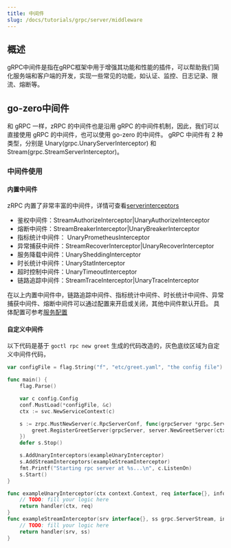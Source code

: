 ```yaml
---
title: 中间件
slug: /docs/tutorials/grpc/server/middleware
---
```


## 概述

gRPC中间件是指在gRPC框架中用于增强其功能和性能的插件，可以帮助我们简化服务端和客户端的开发，实现一些常见的功能，如认证、监控、日志记录、限流、熔断等。

## go-zero中间件

和 gRPC 一样，zRPC 的中间件也是沿用 gRPC 的中间件机制，因此，我们可以直接使用 gRPC 的中间件，也可以使用 go-zero 的中间件。
gRPC 中间件有 2 种类型，分别是 Unary(grpc.UnaryServerInterceptor) 和 Stream(grpc.StreamServerInterceptor)。

### 中间件使用

#### 内置中间件

zRPC 内置了非常丰富的中间件，详情可查看<a href="https://github.com/zeromicro/go-zero/tree/master/zrpc/internal/serverinterceptors" target="_blank">serverinterceptors</a>

- 鉴权中间件：StreamAuthorizeInterceptor|UnaryAuthorizeInterceptor
- 熔断中间件：StreamBreakerInterceptor|UnaryBreakerInterceptor
- 指标统计中间件： UnaryPrometheusInterceptor
- 异常捕获中间件：StreamRecoverInterceptor|UnaryRecoverInterceptor
- 服务降载中间件：UnarySheddingInterceptor
- 时长统计中间件：UnaryStatInterceptor
- 超时控制中间件：UnaryTimeoutInterceptor
- 链路追踪中间件：StreamTraceInterceptor|UnaryTraceInterceptor

在以上内置中间件中，链路追踪中间件、指标统计中间件、时长统计中间件、异常捕获中间件、熔断中间件可以通过配置来开启或关闭，其他中间件默认开启。
具体配置可参考<a href="/docs/tutorials/grpc/server/configuration" target="_blank">服务配置</a>

#### 自定义中间件

以下代码是基于 `goctl rpc new greet` 生成的代码改造的，灰色底纹区域为自定义中间件代码，

```go {15,16,21-28}
var configFile = flag.String("f", "etc/greet.yaml", "the config file")

func main() {
    flag.Parse()

    var c config.Config
    conf.MustLoad(*configFile, &c)
    ctx := svc.NewServiceContext(c)

    s := zrpc.MustNewServer(c.RpcServerConf, func(grpcServer *grpc.Server) {
        greet.RegisterGreetServer(grpcServer, server.NewGreetServer(ctx))
    })
    defer s.Stop()

    s.AddUnaryInterceptors(exampleUnaryInterceptor)
    s.AddStreamInterceptors(exampleStreamInterceptor)
    fmt.Printf("Starting rpc server at %s...\n", c.ListenOn)
    s.Start()
}

func exampleUnaryInterceptor(ctx context.Context, req interface{}, info *grpc.UnaryServerInfo, handler grpc.UnaryHandler) (resp interface{}, err error) {
    // TODO: fill your logic here
    return handler(ctx, req)
}
func exampleStreamInterceptor(srv interface{}, ss grpc.ServerStream, info *grpc.StreamServerInfo, handler grpc.StreamHandler) error {
    // TODO: fill your logic here
    return handler(srv, ss)
}

```
